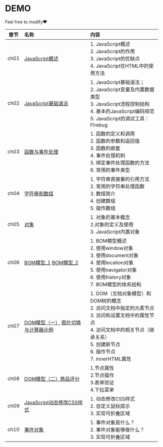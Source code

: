 # DEMO
Feel free to modify:heart:

| 章节 | 名称 | 内容 | 
|:---:|:---|:---|
| ch01 | [JavaScript概述](Ch_01.md) | 1.	JavaScript概述<br/> 2.	JavaScript的作用<br/> 3.	JavaScript的优缺点<br/>4.	JavaScript在HTML中的使用方法 <br/>| 
| ch02 | [JavaScript基础语法](Ch_02JSBasicGrammer.md) | 1.	JavaScript基础语法；<br/> 2.	JavaScript变量及内置数据类型 <br/> 3.	JavaScript流程控制结构 <br/> 4.	基本的JavaScript编码规范 <br/> 5.	JavaScript的调试工具：Firebug | 
| ch03 | [函数与事件处理](Ch_03.md) | 1.	函数的定义和调用<br/>2.	函数的参数和返回值<br/>3.	函数的嵌套<br/>4.	事件处理机制<br/>5.	绑定事件处理函数的方法<br/>6.	常用的事件类型 | 
| ch04 | [字符串和数组](Ch_04Array&String.md) | 1.	字符串直接量的引用方法<br/>2.	常用的字符串处理函数<br/>3.	数组简介<br/>4.	创建数组<br/>5.	操作数组| 
| ch05 | [对象](Ch_05对象.md) | 1.	对象的基本概念<br/>2.对象的定义及使用<br/>3.	JavaScript内置对象 | 
| ch06 | [BOM模型_1](Ch_06BOM动态得到时间与延迟执行与内置对象.md) [BOM模型_2](Ch06_01.md)|1.	BOM模型概述<br/>2.	使用window对象<br/>3.	使用document对象<br/>4.	使用location对象<br/>5.	使用navigator对象<br/>6.	使用history对象<br/>7.	BOM模型的体系结构<br/>| 
| ch07 | [DOM模型（一）](Ch_07DOM_1.md) [图片切换与计算器示例](Ch_07DOM_02.md)| 1.	DOM（文档对象模型）和DOM树的概念<br/>2.	访问文档中指定的元素节点<br/>3.	访问和设置文档中的属性节点<br/>4.	访问文档中的相关节点（继承关系）<br/>5.	创建新节点<br/>6.	操作节点<br/>7.	innerHTML属性| 
| ch08| [DOM模型（二）](Ch_08DOM.md)[商品评分](Ch_08_2.md) |1.节点属性<br/>2.节点操作<br/>3.表单验证<br/>4.下拉菜单<br/>| 
| ch09| [JavaScript动态修改CSS样式](./ch1-9) | 1.	动态修改CSS样式<br/>2.	自定义鼠标提示<br/> 3.	实现可折叠区域|
| ch10| [事件对象](./ch1-10) | 1.	事件对象是什么？<br/>2.	事件对象能够做什么？<br/> 3.	实现可折叠区域| 
 
